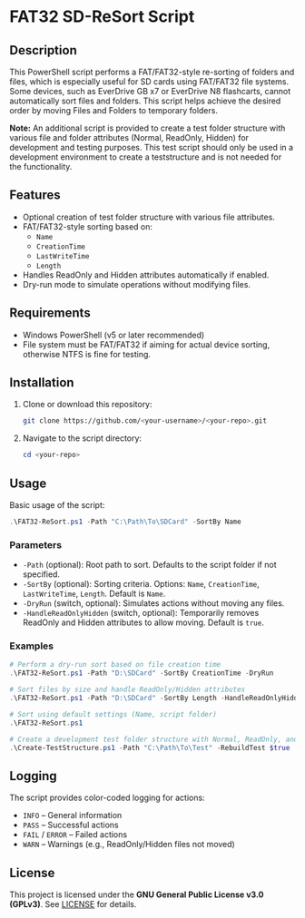 # FAT32 SD-ReSort Script

## Description
This PowerShell script performs a FAT/FAT32-style re-sorting of folders and files, which is especially useful for SD cards using FAT/FAT32 file systems. Some devices, such as EverDrive GB x7 or EverDrive N8 flashcarts, cannot automatically sort files and folders. This script helps achieve the desired order by moving Files and Folders to temporary folders.

**Note:** An additional script is provided to create a test folder structure with various file and folder attributes (Normal, ReadOnly, Hidden) for development and testing purposes. This test script should only be used in a development environment to create a teststructure and is not needed for the functionality.

## Features
- Optional creation of test folder structure with various file attributes.
- FAT/FAT32-style sorting based on:
  - `Name`
  - `CreationTime`
  - `LastWriteTime`
  - `Length`
- Handles ReadOnly and Hidden attributes automatically if enabled.
- Dry-run mode to simulate operations without modifying files.

## Requirements
- Windows PowerShell (v5 or later recommended)
- File system must be FAT/FAT32 if aiming for actual device sorting, otherwise NTFS is fine for testing.

## Installation
1. Clone or download this repository:
   ```bash
   git clone https://github.com/<your-username>/<your-repo>.git
   ```
2. Navigate to the script directory:
   ```powershell
   cd <your-repo>
   ```

## Usage
Basic usage of the script:

```powershell
.\FAT32-ReSort.ps1 -Path "C:\Path\To\SDCard" -SortBy Name
```

### Parameters
- `-Path` (optional): Root path to sort. Defaults to the script folder if not specified.
- `-SortBy` (optional): Sorting criteria. Options: `Name`, `CreationTime`, `LastWriteTime`, `Length`. Default is `Name`.
- `-DryRun` (switch, optional): Simulates actions without moving any files.
- `-HandleReadOnlyHidden` (switch, optional): Temporarily removes ReadOnly and Hidden attributes to allow moving. Default is `true`.

### Examples
```powershell
# Perform a dry-run sort based on file creation time
.\FAT32-ReSort.ps1 -Path "D:\SDCard" -SortBy CreationTime -DryRun

# Sort files by size and handle ReadOnly/Hidden attributes
.\FAT32-ReSort.ps1 -Path "D:\SDCard" -SortBy Length -HandleReadOnlyHidden $true

# Sort using default settings (Name, script folder)
.\FAT32-ReSort.ps1

# Create a development test folder structure with Normal, ReadOnly, and Hidden files/folders
.\Create-TestStructure.ps1 -Path "C:\Path\To\Test" -RebuildTest $true
```

## Logging
The script provides color-coded logging for actions:
- `INFO` – General information
- `PASS` – Successful actions
- `FAIL` / `ERROR` – Failed actions
- `WARN` – Warnings (e.g., ReadOnly/Hidden files not moved)

## License
This project is licensed under the **GNU General Public License v3.0 (GPLv3)**. See [LICENSE](LICENSE) for details.
